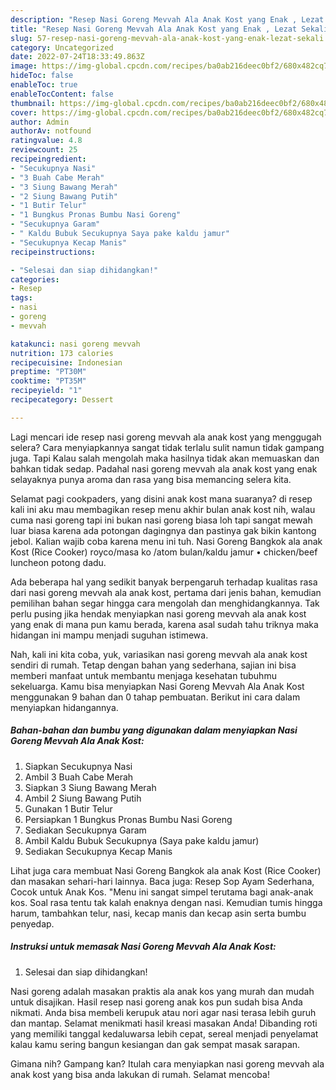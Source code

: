 ```yaml
---
description: "Resep Nasi Goreng Mevvah Ala Anak Kost yang Enak , Lezat Sekali"
title: "Resep Nasi Goreng Mevvah Ala Anak Kost yang Enak , Lezat Sekali"
slug: 57-resep-nasi-goreng-mevvah-ala-anak-kost-yang-enak-lezat-sekali
category: Uncategorized
date: 2022-07-24T18:33:49.863Z
image: https://img-global.cpcdn.com/recipes/ba0ab216deec0bf2/680x482cq70/nasi-goreng-mevvah-ala-anak-kost-foto-resep-utama.jpg
hideToc: false
enableToc: true
enableTocContent: false
thumbnail: https://img-global.cpcdn.com/recipes/ba0ab216deec0bf2/680x482cq70/nasi-goreng-mevvah-ala-anak-kost-foto-resep-utama.jpg
cover: https://img-global.cpcdn.com/recipes/ba0ab216deec0bf2/680x482cq70/nasi-goreng-mevvah-ala-anak-kost-foto-resep-utama.jpg
author: Admin
authorAv: notfound
ratingvalue: 4.8
reviewcount: 25
recipeingredient:
- "Secukupnya Nasi"
- "3 Buah Cabe Merah"
- "3 Siung Bawang Merah"
- "2 Siung Bawang Putih"
- "1 Butir Telur"
- "1 Bungkus Pronas Bumbu Nasi Goreng"
- "Secukupnya Garam"
- " Kaldu Bubuk Secukupnya Saya pake kaldu jamur"
- "Secukupnya Kecap Manis"
recipeinstructions:

- "Selesai dan siap dihidangkan!"
categories:
- Resep
tags:
- nasi
- goreng
- mevvah

katakunci: nasi goreng mevvah 
nutrition: 173 calories
recipecuisine: Indonesian
preptime: "PT30M"
cooktime: "PT35M"
recipeyield: "1"
recipecategory: Dessert

---
```



Lagi mencari ide resep nasi goreng mevvah ala anak kost yang menggugah selera? Cara menyiapkannya sangat tidak terlalu sulit namun tidak gampang juga. Tapi Kalau salah mengolah maka hasilnya tidak akan memuaskan dan bahkan tidak sedap. Padahal nasi goreng mevvah ala anak kost yang enak selayaknya punya aroma dan rasa yang bisa memancing selera kita.


Selamat pagi cookpaders, yang disini anak kost mana suaranya? di resep kali ini aku mau membagikan resep menu akhir bulan anak kost nih, walau cuma nasi goreng tapi ini bukan nasi goreng biasa loh tapi sangat mewah luar biasa karena ada potongan dagingnya dan pastinya gak bikin kantong jebol. Kalian wajib coba karena menu ini tuh. Nasi Goreng Bangkok ala anak Kost (Rice Cooker) royco/masa ko /atom bulan/kaldu jamur • chicken/beef luncheon potong dadu.

Ada beberapa hal yang sedikit banyak berpengaruh terhadap kualitas rasa dari nasi goreng mevvah ala anak kost, pertama dari jenis bahan, kemudian pemilihan bahan segar hingga cara mengolah dan menghidangkannya. Tak perlu pusing jika hendak menyiapkan nasi goreng mevvah ala anak kost yang enak di mana pun kamu berada, karena asal sudah tahu triknya maka hidangan ini mampu menjadi suguhan istimewa.


Nah, kali ini kita coba, yuk, variasikan nasi goreng mevvah ala anak kost sendiri di rumah. Tetap dengan bahan yang sederhana, sajian ini bisa memberi manfaat untuk membantu menjaga kesehatan tubuhmu sekeluarga. Kamu bisa menyiapkan Nasi Goreng Mevvah Ala Anak Kost menggunakan 9 bahan dan 0 tahap pembuatan. Berikut ini cara dalam menyiapkan hidangannya.

<!--inarticleads1-->

##### Bahan-bahan dan bumbu yang digunakan dalam menyiapkan Nasi Goreng Mevvah Ala Anak Kost:

1. Siapkan Secukupnya Nasi
1. Ambil 3 Buah Cabe Merah
1. Siapkan 3 Siung Bawang Merah
1. Ambil 2 Siung Bawang Putih
1. Gunakan 1 Butir Telur
1. Persiapkan 1 Bungkus Pronas Bumbu Nasi Goreng
1. Sediakan Secukupnya Garam
1. Ambil  Kaldu Bubuk Secukupnya (Saya pake kaldu jamur)
1. Sediakan Secukupnya Kecap Manis


Lihat juga cara membuat Nasi Goreng Bangkok ala anak Kost (Rice Cooker) dan masakan sehari-hari lainnya. Baca juga: Resep Sop Ayam Sederhana, Cocok untuk Anak Kos. &#34;Menu ini sangat simpel terutama bagi anak-anak kos. Soal rasa tentu tak kalah enaknya dengan nasi. Kemudian tumis hingga harum, tambahkan telur, nasi, kecap manis dan kecap asin serta bumbu penyedap. 

<!--inarticleads2-->

##### Instruksi untuk memasak Nasi Goreng Mevvah Ala Anak Kost:


1. Selesai dan siap dihidangkan!

Nasi goreng adalah masakan praktis ala anak kos yang murah dan mudah untuk disajikan. Hasil resep nasi goreng anak kos pun sudah bisa Anda nikmati. Anda bisa membeli kerupuk atau nori agar nasi terasa lebih guruh dan mantap. Selamat menikmati hasil kreasi masakan Anda! Dibanding roti yang memiliki tanggal kedaluwarsa lebih cepat, sereal menjadi penyelamat kalau kamu sering bangun kesiangan dan gak sempat masak sarapan. 

Gimana nih? Gampang kan? Itulah cara menyiapkan nasi goreng mevvah ala anak kost yang bisa anda lakukan di rumah. Selamat mencoba!
